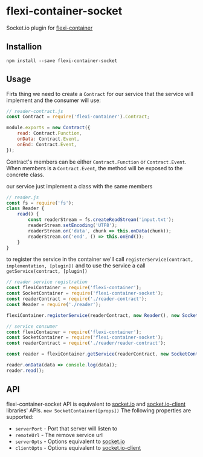 # flexi-container-socket
Socket.io plugin for [flexi-container](https://github.com/nyccyn/flexi-container)

## Installion
`npm install --save flexi-container-socket`

## Usage
Firts thing we need to create a `Contract` for our service that the service will implement and the consumer will use:
```javascript
// reader-contract.js
const Contract = require('flexi-container').Contract;

module.exports = new Contract({
    read: Contract.Function,
    onData: Contract.Event,
    onEnd: Contract.Event,
});
```

Contract's members can be either `Contract.Function` or `Contract.Event`. 
When members is a `Contract.Event`, the method will be exposed to the concrete class.

our service just implement a class with the same members
```javascript
// reader.js
const fs = require('fs');
class Reader {
    read() {
        const readerStream = fs.createReadStream('input.txt');
        readerStream.setEncoding('UTF8');
        readerStream.on('data', chunk => this.onData(chunk));
        readerStream.on('end', () => this.onEnd());
    }
}
```


to register the service in the container we'll call `registerService(contract, implementation, [plugin])` and to use the service a call `getService(contract, [plugin])`
```javascript
// reader service registration
const flexiContainer = require('flexi-container');
const SocketContainer = require('flexi-container-socket');
const readerContract = require('./reader-contract');
const Reader = require('./reader');

flexiContainer.registerService(readerContract, new Reader(), new SocketContainer({serverPort: '8090'}));
```
```javascript
// service consumer
const flexiContainer = require('flexi-container');
const SocketContainer = require('flexi-container-socket');
const readerContract = require('./reader/reader-contract');

const reader = flexiContainer.getService(readerContract, new SocketContainer({remoteUrl: 'http://localhost:8090'}));

reader.onData(data => console.log(data));
reader.read();
```

## API
flexi-container-socket API is equivalent to [socket.io](https://github.com/socketio/socket.io) and [socket.io-client](https://github.com/socketio/socket.io-client) libraries' APIs.
`new SocketContainer([props])`
The following properties are supported:
* `serverPort` - Port that server will listen to
* `remoteUrl` - The remove service url
* `serverOpts` - Options equivalent to [socket.io](https://github.com/socketio/socket.io)
* `clientOpts` - Options equivalent to [socket.io-client](https://github.com/socketio/socket.io-client)
